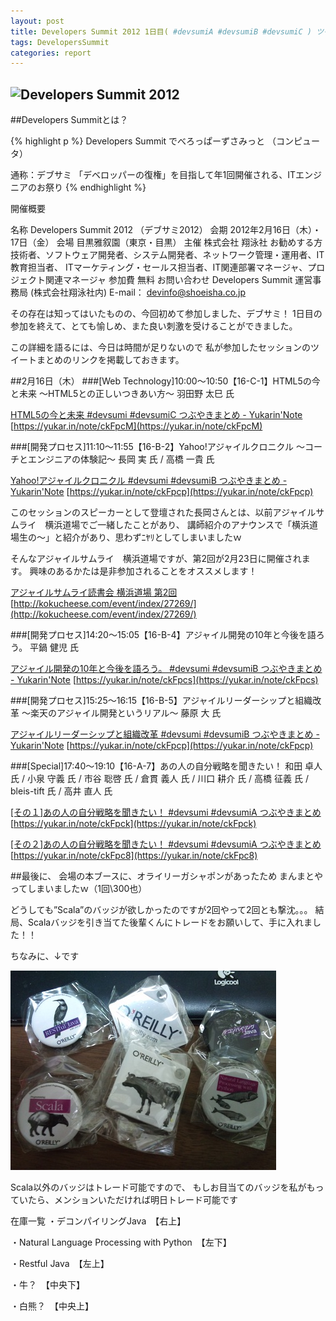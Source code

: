 ```yaml
---
layout: post
title: Developers Summit 2012 1日目( #devsumiA #devsumiB #devsumiC ) ツイートまとめ。
tags: DevelopersSummit
categories: report
---
```

![Developers Summit 2012](http://capture.heartrails.com/300x200/cool?http://seshop.com/se/timetable/21)
-----------------

##Developers Summitとは？

{% highlight p %}
Developers Summit でべろっぱーずさみっと （コンピュータ）

通称：デブサミ
「デベロッパーの復権」を目指して年1回開催される、ITエンジニアのお祭り
{% endhighlight %}

開催概要

名称	Developers Summit 2012 （デブサミ2012）
会期	2012年2月16日（木）・17日（金）
会場	目黒雅叙園（東京・目黒）
主催	株式会社 翔泳社
お勧めする方	技術者、ソフトウェア開発者、システム開発者、ネットワーク管理・運用者、IT教育担当者、
ITマーケティング・セールス担当者、IT関連部署マネージャ、プロジェクト関連マネージャ
参加費	無料
お問い合わせ	Developers Summit 運営事務局 (株式会社翔泳社内)
E-mail： devinfo@shoeisha.co.jp

その存在は知ってはいたものの、今回初めて参加しました、デブサミ！
1日目の参加を終えて、とても愉しめ、また良い刺激を受けることができました。


この詳細を語るには、今日は時間が足りないので
私が参加したセッションのツイートまとめのリンクを掲載しておきます。


##2月16日（木）
###[Web Technology]10:00～10:50【16-C-1】HTML5の今と未来 ～HTML5との正しいつきあい方～ 羽田野 太巳 氏

[HTML5の今と未来 #devsumi #devsumiC つぶやきまとめ  - Yukarin'Note](https://yukar.in/note/ckFpcM)
[https://yukar.in/note/ckFpcM](https://yukar.in/note/ckFpcM)


###[開発プロセス]11:10～11:55【16-B-2】Yahoo!アジャイルクロニクル ～コーチとエンジニアの体験記～ 長岡 実 氏 / 高橋 一貴 氏

[Yahoo!アジャイルクロニクル #devsumi #devsumiB つぶやきまとめ  - Yukarin'Note](https://yukar.in/note/ckFpcp)
[https://yukar.in/note/ckFpcp](https://yukar.in/note/ckFpcp)


このセッションのスピーカーとして登壇された長岡さんとは、以前アジャイルサムライ　横浜道場でご一緒したことがあり、
講師紹介のアナウンスで「横浜道場生の～」と紹介があり、思わずﾆﾔﾘとしてしまいましたｗ

そんなアジャイルサムライ　横浜道場ですが、第2回が2月23日に開催されます。
興味のあるかたは是非参加されることをオススメします！

[アジャイルサムライ読書会 横浜道場 第2回](http://kokucheese.com/event/index/27269/)
[http://kokucheese.com/event/index/27269/](http://kokucheese.com/event/index/27269/)


###[開発プロセス]14:20～15:05【16-B-4】アジャイル開発の10年と今後を語ろう。 平鍋 健児 氏

[アジャイル開発の10年と今後を語ろう。 #devsumi #devsumiB つぶやきまとめ  - Yukarin'Note](https://yukar.in/note/ckFpcs)
[https://yukar.in/note/ckFpcs](https://yukar.in/note/ckFpcs)


###[開発プロセス]15:25～16:15【16-B-5】アジャイルリーダーシップと組織改革 ～楽天のアジャイル開発というリアル～ 藤原 大 氏

[アジャイルリーダーシップと組織改革 #devsumi #devsumiB つぶやきまとめ  - Yukarin'Note](https://yukar.in/note/ckFpcp)
[https://yukar.in/note/ckFpcp](https://yukar.in/note/ckFpcp)


###[Special]17:40～19:10【16-A-7】あの人の自分戦略を聞きたい！ 和田 卓人 氏 / 小泉 守義 氏 / 市谷 聡啓 氏 / 倉貫 義人 氏 / 川口 耕介 氏 / 高橋 征義 氏 / bleis-tift 氏 / 高井 直人 氏

[ [その１]あの人の自分戦略を聞きたい！ #devsumi #devsumiA つぶやきまとめ](https://yukar.in/note/ckFpck)
[https://yukar.in/note/ckFpck](https://yukar.in/note/ckFpck)


[ [その２]あの人の自分戦略を聞きたい！ #devsumi #devsumiA つぶやきまとめ](https://yukar.in/note/ckFpc8)
[https://yukar.in/note/ckFpc8](https://yukar.in/note/ckFpc8)


##最後に、
会場の本ブースに、オライリーガシャポンがあったため
まんまとやってしまいましたｗ（1回\300也）

どうしても”Scala”のバッジが欲しかったのですが2回やって2回とも撃沈。。。
結局、Scalaバッジを引き当てた後輩くんにトレードをお願いして、手に入れました！！

ちなみに、↓です

<img src="/img/badge.jpg">

Scala以外のバッジはトレード可能ですので、
もしお目当てのバッジを私がもっていたら、メンションいただければ明日トレード可能です

在庫一覧
・デコンパイリングJava　【右上】

・Natural Language Processing with Python　【左下】

・Restful Java　【左上】

・牛？　【中央下】

・白熊？　【中央上】